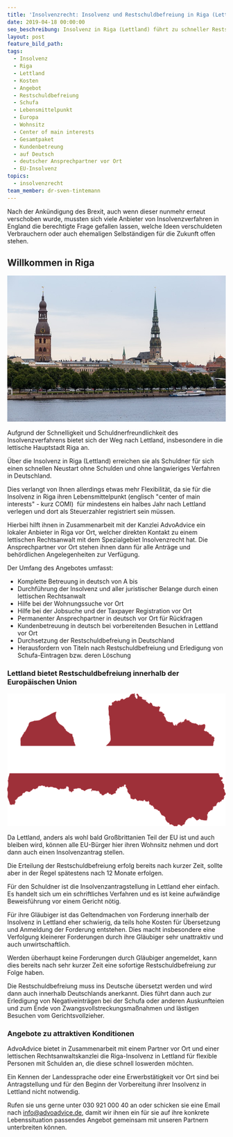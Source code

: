 ```yaml
---
title: 'Insolvenzrecht: Insolvenz und Restschuldbefreiung in Riga (Lettland)'
date: 2019-04-18 00:00:00
seo_beschreibung: Insolvenz in Riga (Lettland) führt zu schneller Restschuldbefreiung
layout: post
feature_bild_path:
tags:
  - Insolvenz
  - Riga
  - Lettland
  - Kosten
  - Angebot
  - Restschuldbefreiung
  - Schufa
  - Lebensmittelpunkt
  - Europa
  - Wohnsitz
  - Center of main interests
  - Gesamtpaket
  - Kundenbetreung
  - auf Deutsch
  - deutscher Ansprechpartner vor Ort
  - EU-Insolvenz
topics:
  - insolvenzrecht
team_member: dr-sven-tintemann
---
```


Nach der Ank&uuml;ndigung des Brexit, auch wenn dieser nunmehr erneut verschoben wurde, mussten sich viele Anbieter von Insolvenzverfahren in England die berechtigte Frage gefallen lassen, welche Ideen verschuldeten Verbrauchern oder auch ehemaligen Selbst&auml;ndigen f&uuml;r die Zukunft offen stehen.

## Willkommen in Riga

![Riga - Foto Pixabay](/uploads/riga-2759494-640.jpg "Insolvenz in Riga - Attraktiv für schnelle Restschuldbefreiung")

Aufgrund der Schnelligkeit und Schuldnerfreundlichkeit des Insolvenzverfahrens bietet sich der Weg nach Lettland, insbesondere in die lettische Hauptstadt Riga an.

&Uuml;ber die Insolvenz in Riga (Lettland) erreichen sie als Schuldner f&uuml;r sich einen schnellen Neustart ohne Schulden und ohne langwieriges Verfahren in Deutschland.

Dies verlangt von Ihnen allerdings etwas mehr Flexibilit&auml;t, da sie f&uuml;r die Insolvenz in Riga ihren Lebensmittelpunkt (englisch "center of main interests" - kurz COMI)&nbsp; f&uuml;r mindestens ein halbes Jahr nach Lettland verlegen und dort als Steuerzahler registriert sein m&uuml;ssen.

Hierbei hilft ihnen in Zusammenarbeit mit der Kanzlei AdvoAdvice ein lokaler Anbieter in Riga vor Ort, welcher direkten Kontakt zu einem lettischen Rechtsanwalt mit dem Spezialgebiet Insolvenzrecht hat. Die Ansprechpartner vor Ort stehen ihnen dann f&uuml;r alle Antr&auml;ge und beh&ouml;rdlichen Angelegenheiten zur Verf&uuml;gung.

Der Umfang des Angebotes umfasst:

* Komplette Betreuung in deutsch von A bis
* Durchf&uuml;hrung der Insolvenz und aller juristischer Belange durch einen lettischen Rechtsanwalt
* Hilfe bei der Wohnungssuche vor Ort
* Hilfe bei der Jobsuche und der Taxpayer Registration vor Ort
* Permanenter Ansprechpartner in deutsch vor Ort f&uuml;r R&uuml;ckfragen&nbsp;
* Kundenbetreuung in deutsch bei vorbereitenden Besuchen in Lettland vor Ort
* Durchsetzung der Restschuldbefreiung in Deutschland
* Herausfordern von Titeln nach Restschuldbefreiung und Erledigung von Schufa-Eintragen bzw. deren L&ouml;schung

### Lettland bietet Restschuldbefreiung innerhalb der Europ&auml;ischen Union

![Lettland - Foto Pixabay](/uploads/latvia-1758828-640.png "Insolvenz in Lettland - Attraktiver Partner in der EU für schnelle Restschuldbefreiung")

Da Lettland, anders als wohl bald Gro&szlig;brittanien Teil der EU ist und auch bleiben wird, k&ouml;nnen alle EU-B&uuml;rger hier ihren Wohnsitz nehmen und dort dann auch einen Insolvenzantrag stellen.

Die Erteilung der Restschuldbefreiung erfolg bereits nach kurzer Zeit, sollte aber in der Regel sp&auml;testens nach 12 Monate erfolgen.

F&uuml;r den Schuldner ist die Insolvenzantragstellung in Lettland eher einfach. Es handelt sich um ein schriftliches Verfahren und es ist keine aufw&auml;ndige Beweisf&uuml;hrung vor einem Gericht n&ouml;tig.

F&uuml;r ihre Gl&auml;ubiger ist das Geltendmachen von Forderung innerhalb der Insolvenz in Lettland eher schwierig, da teils hohe Kosten f&uuml;r &Uuml;bersetzung und Anmeldung der Forderung entstehen. Dies macht insbesondere eine Verfolgung kleinerer Forderungen durch ihre Gl&auml;ubiger sehr unattraktiv und auch unwirtschaftlich.

Werden &uuml;berhaupt keine Forderungen durch Gl&auml;ubiger angemeldet, kann dies bereits nach sehr kurzer Zeit eine sofortige Restschuldbefreiung zur Folge haben.

Die Restschuldbefreiung muss ins Deutsche &uuml;bersetzt werden und wird dann auch innerhalb Deutschlands anerkannt. Dies f&uuml;hrt dann auch zur Erledigung von Negativeintr&auml;gen bei der Schufa oder anderen Auskunfteien und zum Ende von Zwangsvollstreckungsma&szlig;nahmen und l&auml;stigen Besuchen vom Gerichtsvollzieher.

### Angebote zu attraktiven Konditionen

AdvoAdvice bietet in Zusammenarbeit mit einem Partner vor Ort und einer lettischen Rechtsanwaltskanzlei die Riga-Insolvenz in Lettland f&uuml;r flexible Personen mit Schulden an, die diese schnell loswerden m&ouml;chten.

Ein Kennen der Landessprache oder eine Erwerbst&auml;tigkeit vor Ort sind bei Antragstellung und f&uuml;r den Beginn der Vorbereitung ihrer Insolvenz in Lettland nicht notwendig.

Rufen sie uns gerne unter 030 921 000 40 an oder schicken sie eine Email nach info@advoadvice.de, damit wir ihnen ein f&uuml;r sie auf ihre konkrete Lebenssituation passendes Angebot gemeinsam mit unseren Partnern unterbreiten k&ouml;nnen.
